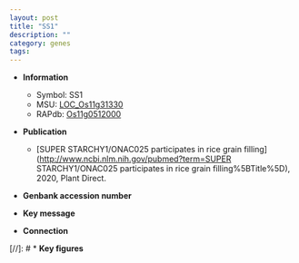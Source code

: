 ```yaml
---
layout: post
title: "SS1"
description: ""
category: genes
tags: 
---
```


* **Information**  
    + Symbol: SS1  
    + MSU: [LOC_Os11g31330](http://rice.plantbiology.msu.edu/cgi-bin/ORF_infopage.cgi?orf=LOC_Os11g31330)  
    + RAPdb: [Os11g0512000](http://rapdb.dna.affrc.go.jp/viewer/gbrowse_details/irgsp1?name=Os11g0512000)  

* **Publication**  
    + [SUPER STARCHY1/ONAC025 participates in rice grain filling](http://www.ncbi.nlm.nih.gov/pubmed?term=SUPER STARCHY1/ONAC025 participates in rice grain filling%5BTitle%5D), 2020, Plant Direct.

* **Genbank accession number**  

* **Key message**  

* **Connection**  

[//]: # * **Key figures**  


